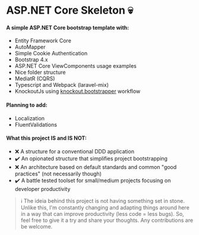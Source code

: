 # ASP.NET Core Skeleton 💀

#### A simple ASP.NET Core bootstrap template with: 

- Entity Framework Core
- AutoMapper
- Simple Cookie Authentication
- Bootstrap 4.x
- ASP.NET Core ViewComponents usage examples
- Nice folder structure
- MediatR (CQRS)
- Typescript and Webpack (laravel-mix)
- KnockoutJs using [knockout.bootstrapper](https://github.com/thiagomajesk/knockout.bootstrapper) workflow

#### Planning to add:

- Localization
- FluentValidations

#### What this project IS and IS NOT:

- ❌ A structure for a conventional DDD application
- ✔️ An opionated structure that simplifies project bootstrapping
- ❌ An architecture based on default standards and common "good practices" (not necessarily though)
- ✔️ A battle tested toolset for small/medium projects focusing on developer productivity


> ℹ️ The ideia behind this project is not having something set in stone. Unlike this, I'm constantly changing and adapting things around here in a way that can improve productivity (less code = less bugs). 
So, feel free to give it a try and share your thoughts. Any contributions are be welcome.
